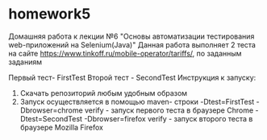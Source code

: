 # homework5
Домашняя работа к лекции №6 "Основы автоматизации тестирования web-приложений на Selenium(Java)"
Данная работа выполняет 2 теста на сайте https://www.tinkoff.ru/mobile-operator/tariffs/, по заданным заданиям

Первый тест- FirstTest Второй тест - SecondTest
Инструкция к запуску:
1. Скачать репозиторий любым удобным образом
2. Запуск осуществляется в помощью maven- строки
-Dtest=FirstTest -Dbrowser=chrome verify - запуск первого теста в браузере Chrome
-Dtest=SecondTest -Dbrowser=firefox verify - запуск второго теста в браузере Mozilla Firefox
